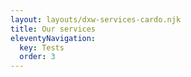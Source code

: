 ```yaml
---
layout: layouts/dxw-services-cardo.njk
title: Our services
eleventyNavigation:
  key: Tests
  order: 3
---
```

